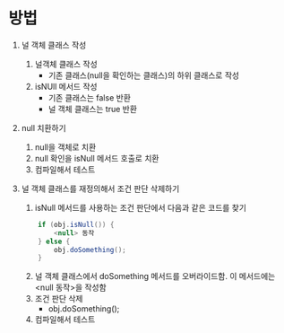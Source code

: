 # 방법

1. 널 객체 클래스 작성
    1. 널객체 클래스 작성
        - 기존 클래스(null을 확인하는 클래스)의 하위 클래스로 작성
    2. isNUll 메서드 작성
        - 기존 클래스는 false 반환
        - 널 객체 클래스는 true 반환
2. null 치환하기
    1. null을 객체로 치환
    2. null 확인을 isNull 메서드 호출로 치환
    3. 컴파일해서 테스트
3. 널 객체 클래스를 재정의해서 조건 판단 삭제하기
    1. isNull 메서드를 사용하는 조건 판단에서 다음과 같은 코드를 찾기
    ```java
        if (obj.isNull()) {
            <null> 동작
        } else {
            obj.doSomething();
        }
    ```

    2. 널 객체 클래스에서 doSomething 메서드를 오버라이드함. 이 메서드에는 <null 동작>을 작성함
    3. 조건 판단 삭제
        - obj.doSomething();
    4. 컴파일해서 테스트